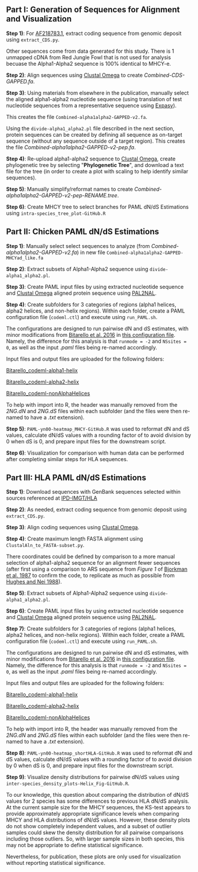 ## Part I: Generation of Sequences for Alignment and Visualization

**Step 1)**: For [AF218783.1](https://www.ncbi.nlm.nih.gov/nuccore/AF218783.1), extract coding sequence from genomic deposit using `extract_CDS.py`.

Other sequences come from data generated for this study.  There is 1 unmapped cDNA from Red Jungle Fowl that is not used for analysis becuase the Alpha1-Alpha2 sequence is 100% identical to MHCY-e.

**Step 2)**: Align sequences using [Clustal Omega](https://www.ebi.ac.uk/Tools/msa/clustalo/) to create *Combined-CDS-GAPPED.fa*.

**Step 3)**: Using materials from elsewhere in the publication, manually select the aligned alpha1-alpha2 nucleotide sequence (using translation of test nucleotide sequences from a representative sequence using [Expasy](https://web.expasy.org/translate/)).

This creates the file `Combined-alpha1alpha2-GAPPED-v2.fa`.

Using the `divide-alpha1_alpha2.pl` file described in the next section, protein sequences can be created by defining all sequence as on-target sequence (without any sequence outside of a target region).  This creates the file *Combined-alpha1alpha2-GAPPED-v2-pep.fa*.

**Step 4)**: Re-upload alpha1-alpha2 sequence to [Clustal Omega](https://www.ebi.ac.uk/Tools/msa/clustalo/), create phylogenetic tree by selecting "**Phylogenetic Tree**", and download a text file for the tree (in order to create a plot with scaling to help identify similar sequences).

**Step 5)**: Manually simplify/reformat names to create *Combined-alpha1alpha2-GAPPED-v2-pep-RENAME.tree*.

**Step 6)**: Create MHCY tree to select branches for PAML dN/dS Estimations using `intra-species_tree_plot-GitHub.R`

## Part II: Chicken PAML dN/dS Estimations

**Step 1)**: Manually select select sequences to analyze (from *Combined-alpha1alpha2-GAPPED-v2.fa*) in new file `Combined-alpha1alpha2-GAPPED-MHCYad_like.fa`

**Step 2)**: Extract subsets of Alpha1-Alpha2 sequence using `divide-alpha1_alpha2.pl`.

**Step 3)**: Create PAML input files by using extracted nucleotide sequence and [Clustal Omega](https://www.ebi.ac.uk/Tools/msa/clustalo/) aligned protein sequence using [PAL2NAL](http://www.bork.embl.de/pal2nal/).

**Step 4)**: Create subfolders for 3 categories of regions (alpha1 helices, alpha2 helices, and non-helix regions).  Within each folder, create a PAML configuration file (`codeml.ctl`) and execute using `run_PAML.sh`.

The configurations are designed to run pairwise dN and dS estimates, with minor modifications from [Bitarello et al. 2016](https://pubmed.ncbi.nlm.nih.gov/26573803/) in [this configuration file](https://github.com/bbitarello/dNdS-hla-allelic-lineages/blob/master/data/site_models/codeml_A_nuc_all.ctl).  Namely, the difference for this analysis is that `runmode = -2` and `NSsites = 0`, as well as the input *.paml* files being re-named accordingly.

Input files and output files are uploaded for the following folders:

[Bitarello_codeml-alpha1-helix](https://github.com/cwarden45/Miller_Red_Jungle_Fowl_MHCY/tree/main/Part2_Annotation/dN_dS_Analysis/Chicken_AlphaHelix-MHCYad_like-n6/Bitarello_codeml-alpha1-helix)

[Bitarello_codeml-alpha2-helix](https://github.com/cwarden45/Miller_Red_Jungle_Fowl_MHCY/tree/main/Part2_Annotation/dN_dS_Analysis/Chicken_AlphaHelix-MHCYad_like-n6/Bitarello_codeml-alpha2-helix)

[Bitarello_codeml-nonAlphaHelices](https://github.com/cwarden45/Miller_Red_Jungle_Fowl_MHCY/tree/main/Part2_Annotation/dN_dS_Analysis/Chicken_AlphaHelix-MHCYad_like-n6/Bitarello_codeml-nonAlphaHelices)

To help with import into R, the header was manually removed from the *2NG.dN* and *2NG.dS* files within each subfolder (and the files were then re-named to have a *.txt* extension).

**Step 5)**: `PAML-yn00-heatmap_MHCY-GitHub.R` was used to reformat dN and dS values, calculate dN/dS values with a rounding factor of to avoid division by 0 when dS is 0, and prepare input files for the downstream script.

**Step 6)**: Visualization for comparison with human data can be performed after completing similar steps for HLA sequences.

## Part III: HLA PAML dN/dS Estimations

**Step 1)**: Download sequences with GenBank sequences selected within sources referenced at [IPD-IMGT/HLA](https://www.ebi.ac.uk/ipd/imgt/hla/)

**Step 2)**: As needed, extract coding sequence from genomic deposit using `extract_CDS.py`.

**Step 3)**: Align coding sequences using [Clustal Omega](https://www.ebi.ac.uk/Tools/msa/clustalo/).

**Step 4)**: Create maximum length FASTA alignment using `ClustalAln_to_FASTA-subset.py`.

There coordinates could be defined by comparison to a more manual selection of alpha1-alpha2 sequence for an alignment fewer sequences (after first using a comparison to ARS sequence from *Figure 1* of [Bjorkman et al. 1987](https://www.nature.com/articles/329512a0) to confirm the code, to replicate as much as possible from [Hughes and Nei 1988](https://www.nature.com/articles/335167a0)).

**Step 5)**: Extract subsets of Alpha1-Alpha2 sequence using `divide-alpha1_alpha2.pl`.

**Step 6)**: Create PAML input files by using extracted nucleotide sequence and [Clustal Omega](https://www.ebi.ac.uk/Tools/msa/clustalo/) aligned protein sequence using [PAL2NAL](http://www.bork.embl.de/pal2nal/).

**Step 7)**: Create subfolders for 3 categories of regions (alpha1 helices, alpha2 helices, and non-helix regions).  Within each folder, create a PAML configuration file (`codeml.ctl`) and execute using `run_PAML.sh`.

The configurations are designed to run pairwise dN and dS estimates, with minor modifications from [Bitarello et al. 2016](https://pubmed.ncbi.nlm.nih.gov/26573803/) in [this configuration file](https://github.com/bbitarello/dNdS-hla-allelic-lineages/blob/master/data/site_models/codeml_A_nuc_all.ctl).  Namely, the difference for this analysis is that `runmode = -2` and `NSsites = 0`, as well as the input *.paml* files being re-named accordingly.

Input files and output files are uploaded for the following folders:

[Bitarello_codeml-alpha1-helix](https://github.com/cwarden45/Miller_Red_Jungle_Fowl_MHCY/tree/main/Part2_Annotation/dN_dS_Analysis/IMGT_HLA-AlphaHelix-n25/Bitarello_codeml-alpha1-helix)

[Bitarello_codeml-alpha2-helix](https://github.com/cwarden45/Miller_Red_Jungle_Fowl_MHCY/tree/main/Part2_Annotation/dN_dS_Analysis/IMGT_HLA-AlphaHelix-n25/Bitarello_codeml-alpha2-helix)

[Bitarello_codeml-nonAlphaHelices](https://github.com/cwarden45/Miller_Red_Jungle_Fowl_MHCY/tree/main/Part2_Annotation/dN_dS_Analysis/IMGT_HLA-AlphaHelix-n25/Bitarello_codeml-nonAlphaHelices)

To help with import into R, the header was manually removed from the *2NG.dN* and *2NG.dS* files within each subfolder (and the files were then re-named to have a *.txt* extension).

**Step 8)**: `PAML-yn00-heatmap_shortHLA-GitHub.R` was used to reformat dN and dS values, calculate dN/dS values with a rounding factor of to avoid division by 0 when dS is 0, and prepare input files for the downstream script.

**Step 9)**: Visualize density distributions for pairwise dN/dS values using `inter-species_density_plots-Helix_Fig-GitHub.R`.

To our knowledge, this question about comparing the distribution of dN/dS values for 2 species has some differences to previous HLA dN/dS analysis.  At the current sample size for the MHCY sequences, the KS-test appears to provide approximately appropriate significance levels when comparing MHCY and HLA distributions of dN/dS values.  However, these density plots do not show completely independent values, and a subset of outlier samples could skew the density distribution for all pairwise comparisons including those outliers.  So, with larger sample sizes in both species, this may not be appropriate to define statistical significance.

Nevertheless, for publication, these plots are only used for visualization without reporting statistical significance.
